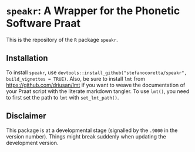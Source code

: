 # `speakr`: A Wrapper for the Phonetic Software Praat

This is the repository of the `R` package `speakr`.

## Installation

To install `speakr`, use `devtools::install_github("stefanocoretta/speakr", build_vignettes = TRUE)`.
Also, be sure to install `lmt` from <https://github.com/driusan/lmt> if you want to weave the documentation of your Praat script with the literate markdown tangler.
To use `lmt()`, you need to first set the path to `lmt` with `set_lmt_path()`.

## Disclaimer

This package is at a developmental stage (signalled by the `.9000` in the version number). Things might break suddenly when updating the development version.
